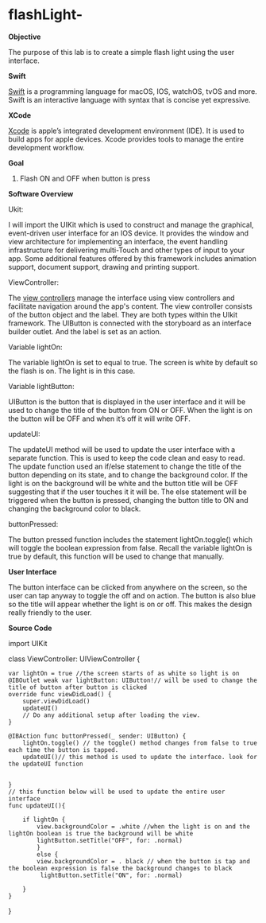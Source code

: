 # flashLight-

**Objective**

The purpose of this lab is to create a simple flash light using the user interface. 

**Swift** 

[Swift](https://developer.apple.com/swift/) is a programming language for macOS, IOS, watchOS, tvOS and more. Swift is an interactive language with syntax that is concise yet expressive. 

**XCode**

[Xcode](https://help.apple.com/xcode/mac/current/#/devc8c2a6be1) is apple’s integrated development environment (IDE). It is used to build apps for apple devices. Xcode provides tools to manage the entire development workflow.

**Goal**

  1. Flash ON and OFF when button is press
  
**Software Overview**  

Ukit: 

I will import the UIKit which is used to construct and manage the graphical, event-driven user interface for an IOS device. It provides the window and view architecture for implementing an interface, the event handling infrastructure for delivering multi-Touch and other types of input to your app. Some additional features offered by this framework includes animation support, document support, drawing and printing support. 

ViewController: 

The [view controllers](https://developer.apple.com/documentation/uikit/view_controllers) manage the interface using view controllers and facilitate navigation around the app's content. 
The view controller consists of the button object and the label. They are both types within the UIkit framework. The UIButton is connected with the storyboard as an interface builder outlet. And the label is set as an action. 

Variable lightOn:

The variable lightOn is set to equal to true. The screen is white by default so the flash is on. The light is in this case. 

Variable lightButton: 

UIButton is the button that is displayed in the user interface and it will be used to change the title of the button from ON or OFF. When the light is on the button will be OFF and when it’s off it will write OFF. 

updateUI: 

The updateUI method will be used to update the user interface with a separate function. This is used to keep the code clean and easy to read. The update function used an if/else statement to change the title of the button depending on its state, and to change the background color. If the light is on the background will be white and the button title will be OFF suggesting that if the user touches it it will be. The else statement will be triggered when the button is pressed, changing the button title to ON and changing the background color to black. 

buttonPressed:

The button pressed function includes the statement lightOn.toggle() which will toggle the boolean expression from false. Recall the variable lightOn is true by default, this function will be used to change that manually. 

**User Interface**

The button interface can be clicked from anywhere on the screen, so the user can tap anyway to toggle the off and on action. The button is also blue so the title will appear whether the light is on or off. This makes the design really friendly to the user. 

**Source Code**


import UIKit

class ViewController: UIViewController {

    var lightOn = true //the screen starts of as white so light is on
    @IBOutlet weak var lightButton: UIButton!// will be used to change the title of button after button is clicked    
    override func viewDidLoad() {
        super.viewDidLoad()
        updateUI()
        // Do any additional setup after loading the view.
    }
    
    @IBAction func buttonPressed(_ sender: UIButton) {
        lightOn.toggle() // the toggle() method changes from false to true each time the button is tapped.
        updateUI()// this method is used to update the interface. look for the updateUI function
    
 
    }
    // this function below will be used to update the entire user interface
    func updateUI(){

        if lightOn {
            view.backgroundColor = .white //when the light is on and the lightOn boolean is true the background will be white
            lightButton.setTitle("OFF", for: .normal)
            }
            else {
            view.backgroundColor = . black // when the button is tap and the boolean expression is false the background changes to black
             lightButton.setTitle("ON", for: .normal)
            
        }
    }
}


